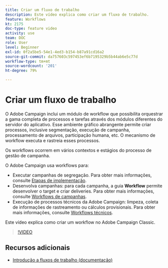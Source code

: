 ```yaml
---
title: Criar um fluxo de trabalho
description: Este vídeo explica como criar um fluxo de trabalho.
feature: Workflows
kt: 2175
doc-type: feature video
activity: use
team: DOC
role: User
level: Beginner
exl-id: 0f2a5be5-54e1-4ed3-b154-b87a91cd16a2
source-git-commit: da757603c597453ef6b7195329b5b44ab6e5c77d
workflow-type: tm+mt
source-wordcount: '201'
ht-degree: 79%

---
```


# Criar um fluxo de trabalho

O Adobe Campaign inclui um módulo de workflow que possibilita orquestrar a gama completa de processos e tarefas através dos módulos diferentes do servidor do aplicativo. Esse ambiente gráfico abrangente permite criar processos, inclusive segmentação, execução de campanha, processamento de arquivos, participação humana, etc. O mecanismo de workflow executa e rastreia esses processos.

Os workflows ocorrem em vários contextos e estágios do processo de gestão de campanha.

O Adobe Campaign usa workflows para:

* Executar campanhas de segregação. Para obter mais informações, consulte [Etapas de implementação](https://docs.adobe.com/content/help/en/campaign-classic/using/automating-with-workflows/general-operation/building-a-workflow.html#Implementation_steps_).
* Desenvolva campanhas: para cada campanha, a guia **Workflow** permite desenvolver o target e criar deliveries. Para obter mais informações, consulte [Workflows de campanhas](https://docs.adobe.com/content/help/pt-BR/campaign-classic/using/automating-with-workflows/general-operation/building-a-workflow.html#campaign-workflows).
* Execução de processos técnicos da Adobe Campaign: limpeza, coleta de informações de rastreamento ou cálculos provisionais. Para obter mais informações, consulte [Workflows técnicos](https://docs.adobe.com/content/help/pt-BR/campaign-classic/using/automating-with-workflows/general-operation/building-a-workflow.html#technical-workflows).

Este vídeo explica como criar um workflow no Adobe Campaign Classic.

>[!VIDEO](https://video.tv.adobe.com/v/25559?quality=12)

## Recursos adicionais

* [Introdução a fluxos de trabalho (documentação)](https://experienceleague.adobe.com/docs/campaign-classic/using/automating-with-workflows/introduction/about-workflows.html?lang=pt-BR)
